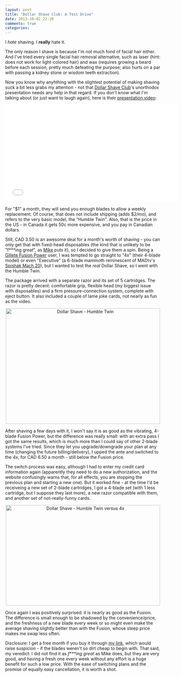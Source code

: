 ```yaml
---
layout: post
title: "Dollar Shave Club: A Test Drive"
date: 2013-10-02 22:20
comments: true
categories:
---
```

I *hate* shaving. I **really** hate it.

The only reason I shave is because I'm not much fond of facial hair either. And I've tried every single facial hair removal alternative, such as laser (hint: does not work for light-colored hair) and wax (requires growing a beard before each session, pretty much defeating the purpose; also hurts on a par with passing a kidney stone or wisdom teeth extraction).

Now you know why anyhthing with the slightest potential of making shaving suck a bit less grabs my attention - not that [Dollar Shave Club][1]'s unorthodox presentation needs any help in that regard. If you don't know what I'm talking about (or just want to laugh again), here is their [presentation video][2]:

<center><iframe width="560" height="315" src="//www.youtube.com/embed/ZUG9qYTJMsI" frameborder="0" allowfullscreen></iframe></center>

For "$1" a month, they will send you enough blades to allow a weekly replacement. Of course, that does not include shipping (adds $2/mo), and refers to the very basic model, the "Humble Twin". Also, that is the price in the US - in Canada it gets 50c more expensive, and you pay in Canadian dollars.

Still, CAD 3.50 is an awesome deal for a month's worth of shaving - you can only get that with fixed-head disposables (the kind that is unlikely to be "f\*\*\*ing great", as [Mike][3] puts it), so I decided to give them a spin. Being a [Gillete Fusion Power][5] user, I was tempted to go straight to "4x" (their 4-blade model) or even "Executive" (a 6-blade mammoth reminescent of MADtv's [Spishak Mach 20][6]), but I wanted to test the *real* Dollar Shave, so I went with the Humble Twin.

The package arrived with a separate razor and its set of 5 cartridges. The razor is pretty decent: comfortable grip, flexible head (my biggest issue with disposables) and a firm pressure-connection system, complete with eject button. It also included a couple of lame joke cards, not nearly as fun as the video.

<center><a href="http://www.flickr.com/photos/chesterbr/10063526203/" title="Dollar Shave - Humble Twin by chesterbr, on Flickr"><img src="//farm8.staticflickr.com/7332/10063526203_2a7bb0b246.jpg" width="500" height="375" alt="Dollar Shave - Humble Twin"></a></center>

After shaving a few days with it, I won't say it is as good as the vibrating, 4-blade Fusion Power, but the difference was really small: with an extra pass I got the same results, which is much more than I could say of other 2-blade systems I've tried. Since they let you upgrade/downgrade your plan at any time (changing the future billing/delivery), I upped the ante and switched to the 4x, for CAD 6.50 a month - still below the Fusion price.

The switch process was easy, although I had to enter my credit card information again (apparently they need to do a new authorization, and the website confusingly warns that, for all effects, you are stopping the previous plan and starting a new one). But it worked fine - at the time I'd be receiveing a new set of 2-blade cartridges, I got a 4-blade set (with 1 less cartridge, but I suppose they last more), a new razor compatible with them, and another set of not-really-funny cards.

<center><a href="http://www.flickr.com/photos/chesterbr/10063412234/" title="Dollar Shave - Humble Twin versus 4x by chesterbr, on Flickr"><img src="//farm3.staticflickr.com/2862/10063412234_b3ba32c073.jpg" width="500" height="326" alt="Dollar Shave - Humble Twin versus 4x"></a></center>

Once again I was positively surprised: it is nearly as good as the Fusion. The difference is small enough to be shadowed by the convenience/price, and the freshness of a new blade every week or so might even make the average shaving slightly better than with the Fusion, whose steep price makes me swap less often.

Disclosure: I get a free month if you buy it through [my link][1], which would raise suspicion - if the blades weren't so dirt cheap to begin with. That said, my veredict: I did not find it as *f\*\*\*ing great* as Mike does, but they are very good, and having a fresh one every week without any effort is a huge benefit for such a low price. With the ease of switching plans and the promise of equally easy cancellation, it is worth a shot.

[1]: http://ca.dollarshaveclub.com/ref/index/r/5yqdo/nqlc7b/s/tx/cx/1/
[2]: http://youtu.be/ZUG9qYTJMsI
[3]: https://twitter.com/mrdubin
[5]: http://www.gillette.com/en/ca/products/razors/Fusion.aspx
[6]: http://www.youtube.com/watch?v=UjAZnGeBcgg
